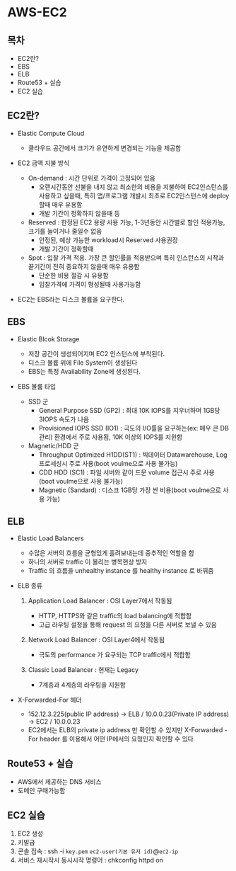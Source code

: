 # AWS-EC2

## 목차
- EC2란?
- EBS
- ELB
- Route53 + 실습
- EC2 실습

## EC2란?
- Elastic Compute Cloud
    - 클라우드 공간에서 크기가 유연하게 변경되는 기능을 제공함
- EC2 금액 지불 방식
    - On-demand : 시간 단위로 가격이 고정되어 있음
        - 오랜시간동안 선불을 내지 않고 최소한의 비용을 지불하여 EC2인스턴스를 사용하고 싶을때, 특히 앱/프로그램 개발시 최초로 EC2인스턴스에 deploy 할때 매우 유용함
        - 개발 기간이 정확하지 않을때 등
    - Reserved : 한정된 EC2 용량 사용 가능, 1-3년동안 시간별로 할인 적용가능, 크기를 늘이거나 줄일수 없음
        - 안정된, 예상 가능한 workload시 Reserved 사용권장
        - 개발 기간이 정확할때
    - Spot : 입찰 가격 적용. 가장 큰 할인률을 적용받으며 특히 인스턴스의 시작과 끝기간이 전혀 중요하지 않을때 매우 유용함
        - 단순한 비용 절감 시 유용함
        - 입찰가격에 가격이 형성될때 사용가능함

- EC2는 EBS라는 디스크 볼륨을 요구한다.

## EBS
- Elastic Blcok Storage
    - 저장 공간이 생성되어지며 EC2 인스턴스에 부착된다.
    - 디스크 볼륨 위에 File System이 생성된다
    - EBS는 특정 Availability Zone에 생성된다.

- EBS 볼륨 타입
    - SSD 군
        - General Purpose SSD (GP2) : 최대 10K IOPS를 지우너하며 1GB당 3IOPS 속도가 나옴
        - Provisioned IOPS SSD (IO1) : 극도의 I/O률을 요구하는(ex: 매우 큰 DB 관리) 환경에서 주로 사용됨, 10K 이상의 IOPS를 지원함
    - Magnetic/HDD 군
        - Throughput Optimized H1DD(ST1) : 빅데이터 Datawarehouse, Log 프로세싱시 주로 사용(boot voulme으로 사용 불가능)
        - CDD HDD (SC1) : 파일 서버와 같이 드문 volume 접근시 주로 사용(boot voulme으로 사용 불가능)
        - Magnetic (Sandard) : 디스크 1GB당 가장 싼 비용(boot voulme으로 사용 가능)

## ELB
- Elastic Load Balancers
    - 수많은 서버의 흐름을 균형있게 흘려보내는데 중추적인 역할을 함
    - 하나의 서버로 traffic 이 몰리는 병목현상 방지
    - Traffic 의 흐름을 unhealthy instance 를 healthy instance 로 바꿔줌

- ELB 종류
    1. Application Load Balancer : OSI Layer7에서 작동됨
        - HTTP, HTTPS와 같은 traffic의 load balancing에 적합함
        - 고급 라우팅 설정을 통해 request 의 요청을 다른 서버로 보낼 수 있음

    2. Network Load Balancer : OSI Layer4에서 작동됨
        - 극도의 performance 가 요구되는 TCP traffic에서 적합함
    
    3. Classic Load Balancer : 현재는 Legacy
        - 7계층과 4계층의 라우팅을 지원함
- X-Forwarded-For 헤더
    - 152.12.3.225(public IP address) -> ELB / 10.0.0.23(Private IP address) -> EC2 / 10.0.0.23
    - EC2에서는 ELB의 private ip address 만 확인할 수 있지만 X-Forwarded -For header 를 이용해서 어떤 IP에서의 요청인지 확인할 수 있다 

## Route53 + 실습
- AWS에서 제공하는 DNS 서비스
- 도메인 구매가능함

## EC2 실습
1. EC2 생성
2. 키발급
3. 콘솔 접속 :  ssh -i `key.pem` `ec2-user(기본 유저 id)`@`ec2-ip`
4. 서비스 재시작시 동시시작 명령어 : chkconfig httpd on